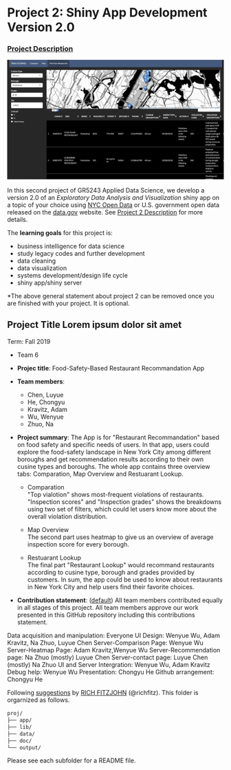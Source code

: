 # Project 2: Shiny App Development Version 2.0

### [Project Description](doc/project2_desc.md)

![screenshot](doc/Restaurant.png)

In this second project of GR5243 Applied Data Science, we develop a version 2.0 of an *Exploratory Data Analysis and Visualization* shiny app on a topic of your choice using [NYC Open Data](https://opendata.cityofnewyork.us/) or U.S. government open data released on the [data.gov](https://data.gov/) website. See [Project 2 Description](doc/project2_desc.md) for more details.  

The **learning goals** for this project is:

- business intelligence for data science
- study legacy codes and further development
- data cleaning
- data visualization
- systems development/design life cycle
- shiny app/shiny server

*The above general statement about project 2 can be removed once you are finished with your project. It is optional.

## Project Title Lorem ipsum dolor sit amet
Term: Fall 2019

+ Team 6
+ **Projec title**: Food-Safety-Based Restaurant Recommandation App 
+ **Team members**:
	+ Chen, Luyue
	+ He, Chongyu
	+ Kravitz, Adam
	+ Wu, Wenyue
	+ Zhuo, Na

+ **Project summary**: The App is for "Restaurant Recommandation" based on food safety and specific needs of users. In that app, users could explore the food-safety landscape in New York City among different boroughs and get recommendation results according to their own cusine types and boroughs. The whole app contains three overview tabs: Comparation, Map Overview and Restuarant Lookup.    
        
	+ Comparation  
	"Top vialotion" shows most-frequent violations of restaurants. "Inspection scores" and "Inspection grades" shows the breakdowns using two set of filters, which could let users know more about the overall violation distribution. 
	
	+ Map Overview  
	The second part uses heatmap to give us an overview of average inspection score for every borough.
	
	+ Restuarant Lookup  
	The final part "Restaurant Lookup" would recommand restaurants according to cusine type, borough and grades provided by customers. In sum, the app could be used to know about restaurants in New York City and help users find their favorite choices. 

+ **Contribution statement**: ([default](doc/a_note_on_contributions.md)) All team members contributed equally in all stages of this project. All team members approve our work presented in this GitHub repository including this contributions statement. 

Data acquisition and manipulation: Everyone
UI Design: Wenyue Wu, Adam Kravitz, Na Zhuo, Luyue Chen
  Server-Comparison Page: Wenyue Wu
  Server-Heatmap Page: Adam Kravitz,Wenyue Wu
  Server-Recommendation page: Na Zhuo (mostly) Luyue Chen
  Server-contact page: Luyue Chen (mostly) Na Zhuo
UI and Server Intergration: Wenyue Wu, Adam Kravitz
Debug help: Wenyue Wu
Presentation: Chongyu He
Github arrangement: Chongyu He 

Following [suggestions](http://nicercode.github.io/blog/2013-04-05-projects/) by [RICH FITZJOHN](http://nicercode.github.io/about/#Team) (@richfitz). This folder is orgarnized as follows.

```
proj/
├── app/
├── lib/
├── data/
├── doc/
└── output/
```

Please see each subfolder for a README file.

